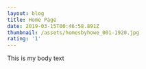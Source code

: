 ```yaml
---
layout: blog
title: Home Page
date: 2019-03-15T00:46:58.891Z
thumbnail: /assets/homesbyhowe_001-1920.jpg
rating: '1'
---
```

This is my body text
